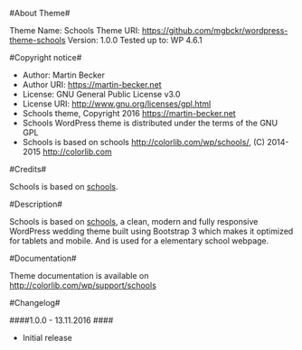 #About Theme#

Theme Name: Schools
Theme URI: https://github.com/mgbckr/wordpress-theme-schools
Version: 1.0.0
Tested up to: WP 4.6.1

#Copyright notice#

* Author: Martin Becker
* Author URI: https://martin-becker.net
* License: GNU General Public License v3.0
* License URI: http://www.gnu.org/licenses/gpl.html
* Schools theme, Copyright 2016 https://martin-becker.net
* Schools WordPress theme is distributed under the terms of the GNU GPL
* Schools is based on schools http://colorlib.com/wp/schools/, (C) 2014-2015 http://colorlib.com

#Credits#

Schools is based on [schools](http://colorlib.com/wp/schools/).

#Description#

Schools is based on [schools](http://colorlib.com/wp/schools/), a clean, modern and fully responsive WordPress wedding theme built using Bootstrap 3 which makes it optimized for tablets and mobile. And is used for a elementary school webpage. 

#Documentation#

Theme documentation is available on http://colorlib.com/wp/support/schools

#Changelog#

####1.0.0 - 13.11.2016 ####
* Initial release
